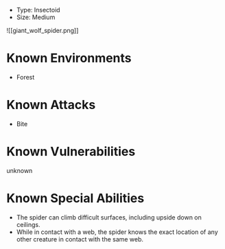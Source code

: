 - Type: Insectoid
- Size: Medium

![[giant_wolf_spider.png]]

# Known Environments

- Forest

# Known Attacks

- Bite

# Known Vulnerabilities

unknown

# Known Special Abilities

- The spider can climb difficult surfaces, including upside down on ceilings.
- While in contact with a web, the spider knows the exact location of any other creature in contact with the same web.
